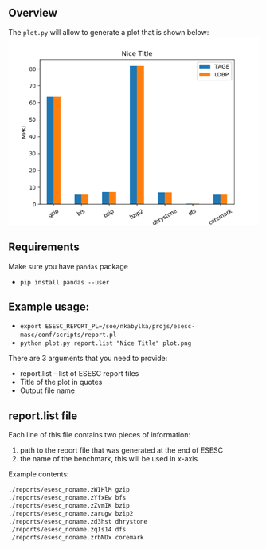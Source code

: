 ## Overview
The `plot.py` will allow to generate a plot that is shown below:
![](https://github.com/kabylkas/esesc-plot-scripts/blob/master/mpki/plot.png?raw=true)

## Requirements
Make sure you have `pandas` package

* `pip install pandas --user`

## Example usage:
* `export ESESC_REPORT_PL=/soe/nkabylka/projs/esesc-masc/conf/scripts/report.pl`
* `python plot.py report.list "Nice Title" plot.png`

There are 3 arguments that you need to provide:
* report.list - list of ESESC report files
* Title of the plot in quotes
* Output file name

## report.list file
Each line of this file contains two pieces of information:
1. path to the report file that was generated at the end of ESESC 
2. the name of the benchmark, this will be used in x-axis

Example contents:
```
./reports/esesc_noname.zWIHlM gzip
./reports/esesc_noname.zYfxEw bfs
./reports/esesc_noname.zZvmIK bzip
./reports/esesc_noname.zarugw bzip2
./reports/esesc_noname.zd3hst dhrystone
./reports/esesc_noname.zqIs14 dfs
./reports/esesc_noname.zrbNDx coremark
```
